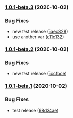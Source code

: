 ### [1.0.1-beta.3](https://github.com/felipecassiors/bindl/compare/v1.0.1-beta.2...v1.0.1-beta.3) (2020-10-02)


### Bug Fixes

* new test release ([5aec828](https://github.com/felipecassiors/bindl/commit/5aec8287a3d6aa6ba8d112834add26f09c9430e5))
* use another var ([d11c132](https://github.com/felipecassiors/bindl/commit/d11c13208f21df8536c7cfaa699f9065b90646f0))

### [1.0.1-beta.2](https://github.com/felipecassiors/bindl/compare/v1.0.1-beta.1...v1.0.1-beta.2) (2020-10-02)


### Bug Fixes

* new test release ([5ccfbce](https://github.com/felipecassiors/bindl/commit/5ccfbce06eae578cd2d0a516853e20eabb878ddf))

### [1.0.1-beta.1](https://github.com/felipecassiors/bindl/compare/v1.0.0...v1.0.1-beta.1) (2020-10-02)


### Bug Fixes

* test release ([98d34ae](https://github.com/felipecassiors/bindl/commit/98d34ae684e49315ab1395ecd86eec7256843a28))
